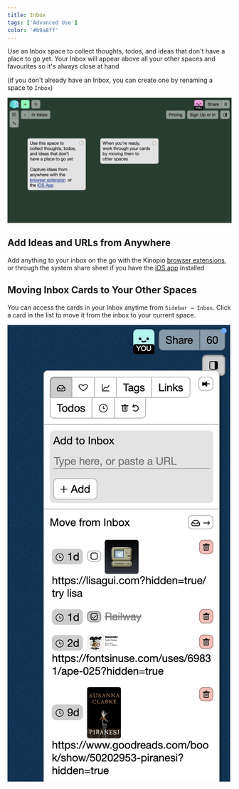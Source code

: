 ```yaml
---
title: Inbox
tags: ['Advanced Use']
color: '#b9a8ff'
---
```


Use an Inbox space to collect thoughts, todos, and ideas that don't have a place to go yet. Your Inbox will appear above all your other spaces and favourites so it's always close at hand

(if you don't already have an Inbox, you can create one by renaming a space to `Inbox`)

<img src="/assets/posts/inbox/inbox.webp" class="wide">

## Add Ideas and URLs from Anywhere

Add anything to your inbox on the go with the Kinopio [browser extensions](http://localhost:8081/posts/extensions/), or through the system share sheet if you have the [iOS app](https://apps.apple.com/us/app/kinopio/id6448743101) installed

## Moving Inbox Cards to Your Other Spaces

You can access the cards in your Inbox anytime from `Sidebar → Inbox`. Click a card in the list to move it from the inbox to your current space.

<img src="/assets/posts/inbox/sidebar.webp" class="">
